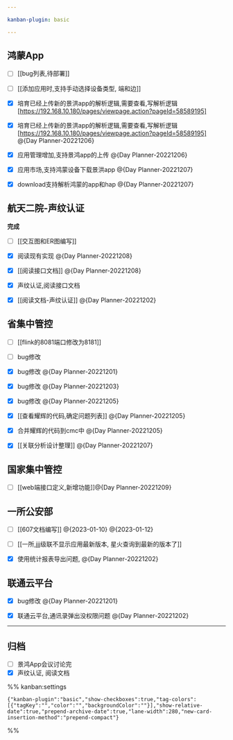 ```yaml
---

kanban-plugin: basic

---
```


## 鸿蒙App

- [ ] [[bug列表,待部署]]
- [ ] [[添加应用时,支持手动选择设备类型, 端和边]]
- [x] 培育已经上传新的景洪app的解析逻辑,需要查看,写解析逻辑[https://192.168.10.180/pages/viewpage.action?pageId=58589195]
- [x] 培育已经上传新的景洪app的解析逻辑,需要查看,写解析逻辑[https://192.168.10.180/pages/viewpage.action?pageId=58589195] @{Day Planner-20221206}
- [x] 应用管理增加,支持景鸿app的上传 @{Day Planner-20221206}
- [x] 应用市场,支持鸿蒙设备下载景洪app @{Day Planner-20221207}
- [x] download支持解析鸿蒙的app和hap @{Day Planner-20221207}


## 航天二院-声纹认证

**完成**
- [ ] [[交互图和ER图编写]]
- [x] 阅读现有实现 @{Day Planner-20221208}
- [x] [[阅读接口文档]] @{Day Planner-20221208}
- [x] 声纹认证,阅读接口文档
- [x] [[阅读文档-声纹认证]] @{Day Planner-20221202}


## 省集中管控

- [ ] [[flink的8081端口修改为8181]]
- [ ] bug修改
- [x] bug修改 @{Day Planner-20221201}
- [x] bug修改 @{Day Planner-20221203}
- [x] bug修改 @{Day Planner-20221205}
- [x] [[查看耀辉的代码,确定问题列表]] @{Day Planner-20221205}
- [x] 合并耀辉的代码到cmc中 @{Day Planner-20221205}
- [x] [[关联分析设计整理]] @{Day Planner-20221207}


## 国家集中管控

- [ ] [[web端接口定义,新增功能]]@{Day Planner-20221209}


## 一所公安部

- [ ] [[607文档编写]] @{2023-01-10} @{2023-01-12}
- [ ] [[一所,jjj级联不显示应用最新版本, 星火查询到最新的版本了]]
- [x] 使用统计报表导出问题, @{Day Planner-20221202}


## 联通云平台

- [x] bug修改 @{Day Planner-20221201}
- [x] 联通云平台,通讯录弹出没权限问题 @{Day Planner-20221202}


***

## 归档

- [ ] 景鸿App会议讨论完
- [x] 声纹认证, 阅读文档

%% kanban:settings
```
{"kanban-plugin":"basic","show-checkboxes":true,"tag-colors":[{"tagKey":"","color":"","backgroundColor":""}],"show-relative-date":true,"prepend-archive-date":true,"lane-width":280,"new-card-insertion-method":"prepend-compact"}
```
%%